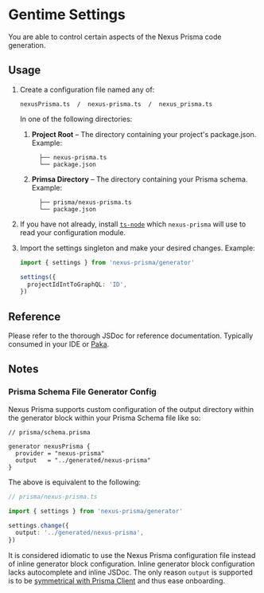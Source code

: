 # Gentime Settings

You are able to control certain aspects of the Nexus Prisma code generation.

## Usage

1. Create a configuration file named any of:

   ```
   nexusPrisma.ts  /  nexus-prisma.ts  /  nexus_prisma.ts
   ```

   In one of the following directories:

   1. **Project Root** – The directory containing your project's package.json. Example:

      ```
        ├── nexus-prisma.ts
        └── package.json
      ```

   2. **Primsa Directory** – The directory containing your Prisma schema. Example:

      ```
        ├── prisma/nexus-prisma.ts
        └── package.json
      ```

2. If you have not already, install [`ts-node`](https://github.com/TypeStrong/ts-node) which `nexus-prisma` will use to read your configuration module.

3. Import the settings singleton and make your desired changes. Example:

   ```ts
   import { settings } from 'nexus-prisma/generator'

   settings({
     projectIdIntToGraphQL: 'ID',
   })
   ```

## Reference

Please refer to the thorough JSDoc for reference documentation. Typically consumed in your IDE or [Paka](https://paka.dev/npm/nexus-prisma).

## Notes

### Prisma Schema File Generator Config

Nexus Prisma supports custom configuration of the output directory within the generator block within your Prisma Schema file like so:

```
// prisma/schema.prisma

generator nexusPrisma {
  provider = "nexus-prisma"
  output   = "../generated/nexus-prisma"
}
```

The above is equivalent to the following:

```ts
// prisma/nexus-prisma.ts

import { settings } from 'nexus-prisma/generator'

settings.change({
  output: '../generated/nexus-prisma',
})
```

It is considered idiomatic to use the Nexus Prisma configuration file instead of inline generator block configuration. Inline generator block configuration lacks autocomplete and inline JSDoc. The only reason `output` is supported is to be [symmetrical with Prisma Client](https://www.prisma.io/docs/concepts/components/prisma-client/working-with-prismaclient/generating-prisma-client#the-location-of-prisma-client) and thus ease onboarding.
